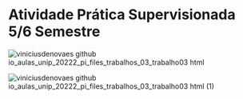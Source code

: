 # Atividade Prática Supervisionada 5/6 Semestre

![viniciusdenovaes github io_aulas_unip_20222_pi_files_trabalhos_03_trabalho03 html](https://user-images.githubusercontent.com/68881676/196808350-e532d5a8-7533-4096-881d-a45c7a15f732.png)

![viniciusdenovaes github io_aulas_unip_20222_pi_files_trabalhos_03_trabalho03 html (1)](https://user-images.githubusercontent.com/68881676/196808378-f035d9fd-d369-4859-ac90-1d1d4393bf59.png)
